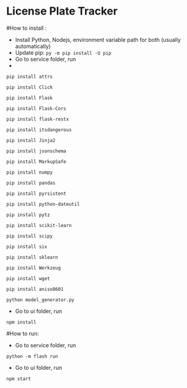 # License Plate Tracker
 #How to install :
- Install Python, Nodejs, environment variable path for both (usually automatically)
- Update pip: `py -m pip install -U pip`
- Go to service folder, run 
-
`pip install attrs`

`pip install Click`

`pip install Flask`

`pip install Flask-Cors`

`pip install flask-restx`

`pip install itsdangerous`

`pip install Jinja2`

`pip install jsonschema`

`pip install MarkupSafe`

`pip install numpy`

`pip install pandas`

`pip install pyrsistent`

`pip install python-dateutil`

`pip install pytz`

`pip install scikit-learn`

`pip install scipy`

`pip install six`

`pip install sklearn`

`pip install Werkzeug`

`pip install wget`

`pip install aniso8601`

`python model_generator.py`

- Go to ui folder, run

`npm install`

 #How to run:
- Go to service folder, run

`python -m flash run`

- Go to ui folder, run 

`npm start`




